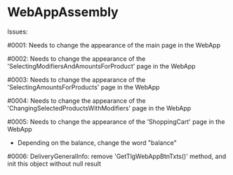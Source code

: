 # WebAppAssembly


Issues:

#0001:
Needs to change the appearance of the main page in the WebApp

#0002:
Needs to change the appearance of the 'SelectingModifiersAndAmountsForProduct' page in the WebApp

#0003:
Needs to change the appearance of the 'SelectingAmountsForProducts' page in the WebApp

#0004:
Needs to change the appearance of the 'ChangingSelectedProductsWithModifiers' page in the WebApp

#0005:
Needs to change the appearance of the 'ShoppingCart' page in the WebApp
- Depending on the balance, change the word "balance"

#0006:
DeliveryGeneralInfo: remove 'GetTlgWebAppBtnTxts()' method, and init this object without null result
